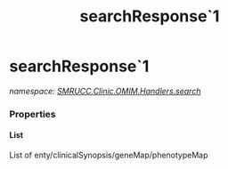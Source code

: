 ﻿---
title: searchResponse`1
---

# searchResponse`1
_namespace: [SMRUCC.Clinic.OMIM.Handlers.search](N-SMRUCC.Clinic.OMIM.Handlers.search.html)_






### Properties

#### List
List of enty/clinicalSynopsis/geneMap/phenotypeMap
